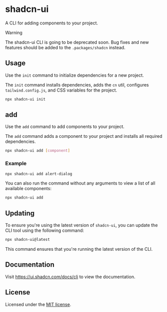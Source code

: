 # shadcn-ui

A CLI for adding components to your project.

> [!WARNING]
> The shadcn-ui CLI is going to be deprecated soon. Bug fixes and new features should be added to the `.packages/shadcn` instead.

## Usage

Use the `init` command to initialize dependencies for a new project.

The `init` command installs dependencies, adds the `cn` util, configures `tailwind.config.js`, and CSS variables for the project.

```bash
npx shadcn-ui init
```

## add

Use the `add` command to add components to your project.

The `add` command adds a component to your project and installs all required dependencies.

```bash
npx shadcn-ui add [component]
```

### Example

```bash
npx shadcn-ui add alert-dialog
```

You can also run the command without any arguments to view a list of all available components:

```bash
npx shadcn-ui add
```

## Updating

To ensure you're using the latest version of `shadcn-ui`, you can update the CLI tool using the following command:

```bash
npx shadcn-ui@latest
```

This command ensures that you're running the latest version of the CLI.

## Documentation

Visit https://ui.shadcn.com/docs/cli to view the documentation.

## License

Licensed under the [MIT license](https://github.com/shadcn/ui/blob/main/LICENSE.md).
